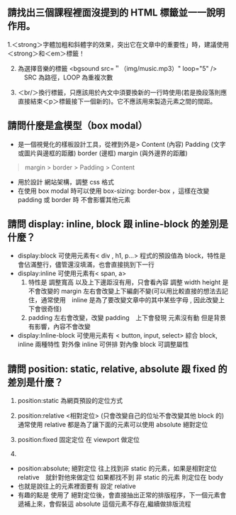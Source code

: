 ## 請找出三個課程裡面沒提到的 HTML 標籤並一一說明作用。
1.＜strong＞字體加粗和斜體字的效果，突出它在文章中的重要性」時，建議使用＜strong＞和＜em＞標籤！


2. <bgsound />為選擇音樂的標籤
  <bgsound src=＂（img/music.mp3）" loop="5" /> 
　SRC 為路徑，LOOP 為重複次數


3. ＜br/＞換行標籤，只應該用於內文中須要換新的一行時使用(若是換段落則應直接結束＜p＞標籤接下一個新的)。它不應該用來製造元素之間的間距。

## 請問什麼是盒模型（box modal）
* 是一個視覺化的樣板設計工具，從裡到外是> Content (內容) Padding (文字或圖片與邊框的距離) border (邊框) margin (與外邊界的距離)
 > margin >
   > border
     > Padding
       > Content
* 用於設計 網站架構，調整 css 格式
* 在使用 box modal 時可以使用
  box-sizing: border-box
  ，這樣在改變 padding 或 border 時 
  不會影響其他元素


## 請問 display: inline, block 跟 inline-block 的差別是什麼？
* display:block 可使用元素有< div , h1, p...>
程式的預設值為 block，特性是會佔滿整行，儘管還沒填滿，也會直接挑到下一行
* display:inline 可使用元素有< span, a>
  1. 特性是 調整寬高 以及上下邊距沒有用，只會看內容 調整 width height 是不會改變的
margin 左右會改變上下編劇不變(可以用比較直接的想法去記住，通常使用　inline 是為了要改變文章中的其中某些字母 , 因此改變上下會很奇怪)
	2. padding 左右會改變，改變 padding　上下會發現 元素沒有動 但是背景有影響，內容不會改變
* display:Inline-block 可使用元素有 < button, input, select>
綜合 block, inline 兩種特性
對外像 inline 可併排
對內像 block 可調整屬性



## 請問 position: static, relative, absolute 跟 fixed 的差別是什麼？
1. position:static 為網頁預設的定位方式

2. position:relative <相對定位> (只會改變自己的位址不會改變其他 block 的)
    通常使用 relative 都是為了讓下面的元素可以使用 absolute 絕對定位
3. position:fixed  固定定位
在 viewport 做定位
4. 
* position:absolute; 絕對定位
往上找到非 static 的元素，如果是相對定位　relative　就針對他來做定位
如果都找不到 非 static 的元素 則定位在 body
* 也就是說往上的元素裡面要有 設定 relative
* 有趣的點是 使用了 絕對定位後，會直接抽出正常的排版程序，下一個元素會遞補上來，會假裝這 absolute 這個元素不存在,繼續做排版流程




